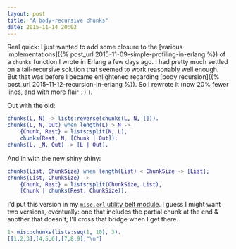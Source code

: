 ```yaml
---
layout: post
title: "A body-recursive chunks"
date: 2015-11-14 20:02
---
```


Real quick: I just wanted to add some closure to the [various implementations]({% post_url 2015-11-09-simple-profiling-in-erlang %}) of a ```chunks``` function I wrote in Erlang a few days ago.  I had pretty much settled on a tail-recursive solution that seemed to work reasonably well enough.  But that was before I became enlightened regarding [body recursion]({% post_url 2015-11-12-recursion-in-erlang %}).  So I rewrote it (now 20% fewer lines, and with more flair ```;)``` ).

Out with the old:

~~~Erlang
chunks(L, N) -> lists:reverse(chunks(L, N, [])).
chunks(L, N, Out) when length(L) > N ->
    {Chunk, Rest} = lists:split(N, L),
    chunks(Rest, N, [Chunk | Out]);
chunks(L, _N, Out) -> [L | Out].
~~~

And in with the new shiny shiny:

~~~Erlang
chunks(List, ChunkSize) when length(List) < ChunkSize -> [List];
chunks(List, ChunkSize) ->
    {Chunk, Rest} = lists:split(ChunkSize, List),
    [Chunk | chunks(Rest, ChunkSize)].
~~~

I'd put this version in my [```misc.erl``` utility belt module](http://erlang.org/pipermail/erlang-questions/2011-May/058768.html).  I guess I might want two versions, eventually: one that includes the partial chunk at the end & another that doesn't; I'll cross that bridge when I get there.

~~~Erlang
1> misc:chunks(lists:seq(1, 10), 3).
[[1,2,3],[4,5,6],[7,8,9],"\n"]
~~~